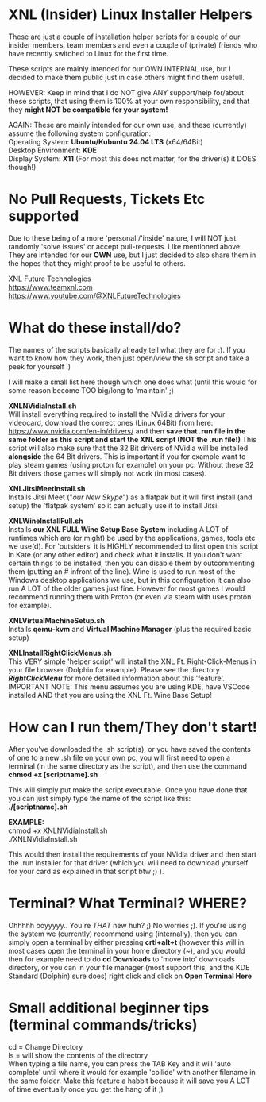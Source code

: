 # XNL (Insider) Linux Installer Helpers
These are just a couple of installation helper scripts for a couple of our insider members, team members and even a couple of (private) friends who have recently switched to Linux for the first time.
  
These scripts are mainly intended for our OWN INTERNAL use, but I decided to make them public just in case others might find them usefull. 
  
HOWEVER: Keep in mind that I do NOT give ANY support/help for/about these scripts, that using them is 100% at your own responsibility, and that they **might NOT be compatible for your system!**  
  
AGAIN: These are mainly intended for our own use, and these (currently) assume the following system configuration:  
Operating System: **Ubuntu/Kubuntu 24.04 LTS** (x64/64Bit)  
Desktop Environment: **KDE**  
Display System: **X11** (For most this does not matter, for the driver(s) it DOES though!)  

# No Pull Requests, Tickets Etc supported
Due to these being of a more 'personal'/'inside' nature, I will NOT just randomly 'solve issues' or accept pull-requests. Like mentioned above: They are intended for our **OWN** use, but I just decided to also share them in the hopes that they might proof to be useful to others.
  
XNL Future Technologies  
https://www.teamxnl.com  
https://www.youtube.com/@XNLFutureTechnologies  

# What do these install/do?
The names of the scripts basically already tell what they are for :). If you want to know how they work, then just open/view the sh script and take a peek for yourself :)

I will make a small list here though which one does what (until this would for some reason become TOO big/long to 'maintain' ;)  
  
**XNLNVidiaInstall.sh**  
Will install everything required to install the NVidia drivers for your videocard, download the correct ones (Linux 64Bit) from here: https://www.nvidia.com/en-in/drivers/ and then **save that .run file in the same folder as this script and start the XNL script (NOT the .run file!)** This script will also make sure that the 32 Bit drivers of NVidia will be installed **alongside** the 64 Bit drivers. This is important if you for example want to play steam games (using proton for example) on your pc. Without these 32 Bit drivers those games will simply not work (in most cases).
  
**XNLJitsiMeetInstall.sh**  
Installs Jitsi Meet ("*our New Skype*") as a flatpak but it will first install (and setup) the 'flatpak system' so it can actually use it to install Jitsi.  
  
**XNLWineInstallFull.sh**  
Installs **our XNL FULL Wine Setup Base System** including A LOT of runtimes which are (or might) be used by the applications, games, tools etc we use(d). For 'outsiders' it is HIGHLY recommended to first open this script in Kate (or any other editor) and check what it installs. If you don't want certain things to be installed, then you can disable them by outcommenting them (putting an # infront of the line).  Wine is used to run most of the Windows desktop applications we use, but in this configuration it can also run A LOT of the older games just fine. However for most games I would recommend running them with Proton (or even via steam with uses proton for example).

**XNLVirtualMachineSetup.sh**  
Installs **qemu-kvm** and **Virtual Machine Manager** (plus the required basic setup)  

**XNLInstallRightClickMenus.sh**  
This VERY simple 'helper script' will install the XNL Ft. Right-Click-Menus in your file browser (Dolphin for example). Please see the directory ***RightClickMenu*** for more detailed information about this 'feature'. IMPORTANT NOTE: This menu assumes you are using KDE, have VSCode installed AND that you are using the XNL Ft. Wine Base Setup!  
  
# How can I run them/They don't start!
After you've downloaded the .sh script(s), or you have saved the contents of one to a new .sh file on your own pc, you will first need to open a terminal (in the same directory as the script), and then use the command **chmod +x [scriptname].sh**  

This will simply put make the script executable. Once you have done that you can just simply type the name of the script like this:  
**./[scriptname].sh**  

**EXAMPLE:**  
chmod +x XNLNVidiaInstall.sh  
./XNLNVidiaInstall.sh  

This would then install the requirements of your NVidia driver and then start the .run installer for that driver (which you will need to download yourself for your card as explained in that script btw ;) ).
  
# Terminal? What Terminal? WHERE?
Ohhhhh boyyyyy.. You're *THAT* new huh? ;) No worries ;). If you're using the system we (currently) recommend using (internally), then you can simply open a terminal by either pressing **crtl+alt+t** (however this will in most cases open the terminal in your home directory (~), and you would then for example need to do **cd Downloads** to 'move into' downloads directory, or you can in your file manager (most support this, and the KDE Standard (Dolphin) sure does) right click and click on **Open Terminal Here**

# Small additional beginner tips (terminal commands/tricks)
cd = Change Directory  
ls = will show the contents of the directory  
When typing a file name, you can press the TAB Key and it will 'auto complete' until where it would for example 'collide' with another filename in the same folder. Make this feature a habbit because it will save you A LOT of time eventually once you get the hang of it ;)  
  




